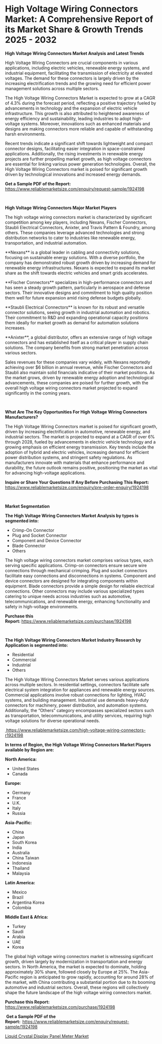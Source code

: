 <p><h1>High Voltage Wiring Connectors Market: A Comprehensive Report of its Market Share & Growth Trends 2025 - 2032</h1></p><p><strong>High Voltage Wiring Connectors Market Analysis and Latest Trends</strong></p>
<p><p>High Voltage Wiring Connectors are crucial components in various applications, including electric vehicles, renewable energy systems, and industrial equipment, facilitating the transmission of electricity at elevated voltages. The demand for these connectors is largely driven by the increasing electrification trends and the growing need for efficient power management solutions across multiple sectors.</p><p>The High Voltage Wiring Connectors Market is expected to grow at a CAGR of 4.3% during the forecast period, reflecting a positive trajectory fueled by advancements in technology and the expansion of electric vehicle infrastructure. This growth is also attributed to heightened awareness of energy efficiency and sustainability, leading industries to adopt high-voltage systems. Moreover, innovations such as enhanced materials and designs are making connectors more reliable and capable of withstanding harsh environments.</p><p>Recent trends indicate a significant shift towards lightweight and compact connector designs, facilitating easier integration in space-constrained applications. Additionally, the rising investments in renewable energy projects are further propelling market growth, as high voltage connectors are essential for linking various power generation technologies. Overall, the High Voltage Wiring Connectors market is poised for significant growth driven by technological innovations and increased energy demands.</p></p>
<p><strong>Get a Sample PDF of the Report:&nbsp;</strong> <a href="https://www.reliablemarketsize.com/enquiry/request-sample/1924198?utm_campaign=1884&utm_medium=2&utm_source=Github&utm_content=ia&utm_term=14012025&utm_id=high-voltage-wiring-connectors">https://www.reliablemarketsize.com/enquiry/request-sample/1924198</a></p>
<p>&nbsp;</p>
<p><strong>High Voltage Wiring Connectors Major Market Players</strong></p>
<p><p>The high voltage wiring connectors market is characterized by significant competition among key players, including Nexans, Fischer Connectors, Staubli Electrical Connectors, Anixter, and Travis Pattern & Foundry, among others. These companies leverage advanced technologies and strong distribution networks to cater to industries like renewable energy, transportation, and industrial automation.</p><p>**Nexans** is a global leader in cabling and connectivity solutions, focusing on sustainable energy solutions. With a diverse portfolio, the company has demonstrated robust growth driven by increasing demand for renewable energy infrastructures. Nexans is expected to expand its market share as the shift towards electric vehicles and smart grids accelerates.</p><p>**Fischer Connectors** specializes in high-performance connectors and has seen a steady growth pattern, particularly in aerospace and defense sectors. Their innovative designs and commitment to high quality position them well for future expansion amid rising defense budgets globally.</p><p>**Staubli Electrical Connectors** is known for its robust and versatile connector solutions, seeing growth in industrial automation and robotics. Their commitment to R&D and expanding operational capacity positions them ideally for market growth as demand for automation solutions increases.</p><p>**Anixter**, a global distributor, offers an extensive range of high voltage connectors and has established itself as a critical player in supply chain solutions. The company benefits from strong market penetration across various sectors.</p><p>Sales revenues for these companies vary widely, with Nexans reportedly achieving over $6 billion in annual revenue, while Fischer Connectors and Staubli also maintain solid financials indicative of their market positions. As the market grows, driven by renewable energy adoption and technological advancements, these companies are poised for further growth, with the overall high voltage wiring connectors market projected to expand significantly in the coming years.</p></p>
<p>&nbsp;</p>
<p><strong>What Are The Key Opportunities For High Voltage Wiring Connectors Manufacturers?</strong></p>
<p><p>The High Voltage Wiring Connectors market is poised for significant growth, driven by increasing electrification in automotive, renewable energy, and industrial sectors. The market is projected to expand at a CAGR of over 6% through 2028, fueled by advancements in electric vehicle technology and a growing emphasis on efficient energy transmission. Key trends include the adoption of hybrid and electric vehicles, increasing demand for efficient power distribution systems, and stringent safety regulations. As manufacturers innovate with materials that enhance performance and durability, the future outlook remains positive, positioning the market as vital for advancing high-voltage applications.</p></p>
<p><strong>Inquire or Share Your Questions If Any Before Purchasing This Report:</strong> <a href="https://www.reliablemarketsize.com/enquiry/pre-order-enquiry/1924198?utm_campaign=1884&utm_medium=2&utm_source=Github&utm_content=ia&utm_term=14012025&utm_id=high-voltage-wiring-connectors">https://www.reliablemarketsize.com/enquiry/pre-order-enquiry/1924198</a></p>
<p>&nbsp;</p>
<p><strong>Market Segmentation</strong></p>
<p><strong>The High Voltage Wiring Connectors Market Analysis by types is segmented into:</strong></p>
<p><ul><li>Crimp-On Connector</li><li>Plug and Socket Connector</li><li>Component and Device Connector</li><li>Blade Connector</li><li>Others</li></ul></p>
<p><p>The high voltage wiring connectors market comprises various types, each serving specific applications. Crimp-on connectors ensure secure wire connections through mechanical crimping. Plug and socket connectors facilitate easy connections and disconnections in systems. Component and device connectors are designed for integrating components within equipment. Blade connectors provide a simple design for reliable electrical connections. Other connectors may include various specialized types catering to unique needs across industries such as automotive, telecommunications, and renewable energy, enhancing functionality and safety in high-voltage environments.</p></p>
<p><strong>Purchase this Report:&nbsp;</strong><a href="https://www.reliablemarketsize.com/purchase/1924198?utm_campaign=1884&utm_medium=2&utm_source=Github&utm_content=ia&utm_term=14012025&utm_id=high-voltage-wiring-connectors">https://www.reliablemarketsize.com/purchase/1924198</a></p>
<p>&nbsp;</p>
<p><strong>The High Voltage Wiring Connectors Market Industry Research by Application is segmented into:</strong></p>
<p><ul><li>Residential</li><li>Commercial</li><li>Industrial</li><li>Others</li></ul></p>
<p><p>The High Voltage Wiring Connectors Market serves various applications across multiple sectors. In residential settings, connectors facilitate safe electrical system integration for appliances and renewable energy sources. Commercial applications involve robust connections for lighting, HVAC systems, and building management. Industrial use demands heavy-duty connectors for machinery, power distribution, and automation systems. Additionally, the “Others” category encompasses specialized sectors such as transportation, telecommunications, and utility services, requiring high voltage solutions for diverse operational needs.</p></p>
<p><a href="https://www.reliablemarketsize.com/high-voltage-wiring-connectors-r1924198?utm_campaign=1884&utm_medium=2&utm_source=Github&utm_content=ia&utm_term=14012025&utm_id=high-voltage-wiring-connectors">&nbsp;https://www.reliablemarketsize.com/high-voltage-wiring-connectors-r1924198</a></p>
<p><strong>In terms of Region, the High Voltage Wiring Connectors Market Players available by Region are:</strong></p>
<p>
    <p> <strong> North America: </strong>
        <ul>
            <li>United States</li>
            <li>Canada</li>
        </ul>
        </p> 
    <p> <strong> Europe: </strong>
        <ul>
            <li>Germany</li>
            <li>France</li>
            <li>U.K.</li>
            <li>Italy</li>
            <li>Russia</li>
        </ul>
        </p> 
    <p> <strong> Asia-Pacific: </strong>
        <ul>
            <li>China</li>
            <li>Japan</li>
            <li>South Korea</li>
            <li>India</li>
            <li>Australia</li>
            <li>China Taiwan</li>
            <li>Indonesia</li>
            <li>Thailand</li>
            <li>Malaysia</li>
        </ul>
        </p> 
    <p> <strong> Latin America: </strong>
        <ul>
            <li>Mexico</li>
            <li>Brazil</li>
            <li>Argentina Korea</li>
            <li>Colombia</li>
        </ul>
        </p> 
    <p> <strong> Middle East & Africa: </strong>
        <ul>
            <li>Turkey</li>
            <li>Saudi</li>
            <li>Arabia</li>
            <li>UAE</li>
            <li>Korea</li>
        </ul>
    </p>
    </p>
<p><p>The global high voltage wiring connectors market is witnessing significant growth, driven largely by modernization in transportation and energy sectors. In North America, the market is expected to dominate, holding approximately 30% share, followed closely by Europe at 25%. The Asia-Pacific region is anticipated to grow rapidly, accounting for around 28% of the market, with China contributing a substantial portion due to its booming automotive and industrial sectors. Overall, these regions will collectively shape the future landscape of the high voltage wiring connectors market.</p></p>
<p><strong>Purchase this Report: </strong><a href="https://www.reliablemarketsize.com/purchase/1924198?utm_campaign=1884&utm_medium=2&utm_source=Github&utm_content=ia&utm_term=14012025&utm_id=high-voltage-wiring-connectors">https://www.reliablemarketsize.com/purchase/1924198</a></p>
<p>&nbsp;<strong>Get a Sample PDF of the Report:&nbsp;&nbsp;</strong><a href="https://www.reliablemarketsize.com/enquiry/request-sample/1924198?utm_campaign=1884&utm_medium=2&utm_source=Github&utm_content=ia&utm_term=14012025&utm_id=high-voltage-wiring-connectors">https://www.reliablemarketsize.com/enquiry/request-sample/1924198</a></p>
<p><strong></strong></p>
<p><p><a href="https://github.com/pizolina/Market-Research-Report-List-6/blob/main/liquid-crystal-display-panel-meter-market.md?utm_campaign=1884&utm_medium=2&utm_source=Github&utm_content=ia&utm_term=14012025&utm_id=high-voltage-wiring-connectors">Liquid Crystal Display Panel Meter Market</a></p></p>